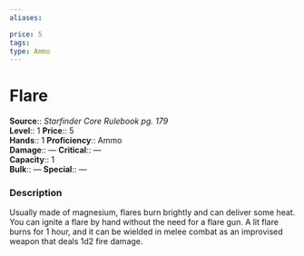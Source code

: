 ```yaml
---
aliases: 

price: 5
tags: 
type: Ammo
---
```


# Flare

**Source**:: _Starfinder Core Rulebook pg. 179_  
**Level**:: 1
**Price**:: 5  
**Hands**:: 1
**Proficiency**:: Ammo  
**Damage**:: —
**Critical**:: —  
**Capacity**:: 1  
**Bulk**:: —
**Special**:: —

### Description

Usually made of magnesium, flares burn brightly and can deliver some heat. You can ignite a flare by hand without the need for a flare gun. A lit flare burns for 1 hour, and it can be wielded in melee combat as an improvised weapon that deals 1d2 fire damage.

